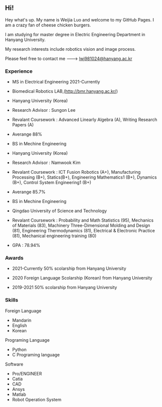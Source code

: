 ## Hi! 

Hey what's up. My name is Weijia Luo and welcome to my GitHub Pages. I am a crazy fan of cheese chicken burgers.

I am studying for master degree in Electric Engineering Department in Hanyang University.  

My research interests include robotics vision and image process.  

Please feel free to contact me ---> lwj981024@hanyang.ac.kr

### Experience


* MS  in Electrical Engineering                    2021-Currently   
*  Biomedical Robotics LAB,(http://bmr.hanyang.ac.kr/)  
 * Hanyang University  (Korea)  
 * Research Advisor : Sungon Lee  
  * Revalant Coursework : Advanced Linearly Algebra (A), Writing Research Papers (A)  
  * Averange 88%


* BS  in Mechine Engineering  
 * Hanyang University (Korea)
 * Research Advisor : Namwook Kim  
  * Revalant Coursework : ICT Fusion Robotics (A+), Manufacturing Processing (B+), Statics(B+), Engineering Mathematics1 (B+), Dynamics (B+), Control System Engineering1 (B+)  
  * Averange 85.7%



* BS  in Mechine Engineering  
 * Qingdao University of Science and Technology  
  * Revalant Coursework : Probability and Math Statistics (95),  Mechanics of Materials (83), Machinery Three-Dimensional Molding and Design (81), Engineering Thermodynamics (81), Electrical & Electronic Practice (81), Mechanical engineering training (80)  
  * GPA : 78.94%  

### Awards

* 2021-Currently 
50% scolarship from Hanyang University

* 2020
Foreign Language Scolarship (Korean) from Hanyang University  

* 2019-2021 
50% scolarship from Hanyang University
 
### Skills

Foreign Language
* Mandarin
* English
* Korean

Programing Language
* Python
* C Programing language

Software 
* Pro/ENGINEER
* Catia
* CAD
* Ansys
* Matlab
* Robot Operation System
